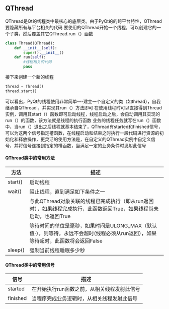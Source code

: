 ## QThread
QThread是Qt的线程类中最核心的底层类。由于PyQt的的跨平台特性，QThread要隐藏所有与平台相关的代码 
要使用的QThread开始一个线程，可以创建它的一个子类，然后覆盖其它QThread.run（）函数
```python
class Thread(QThread):
    def __init__(self):
        super().__init__()
    def run(self):
        #线程相关的代码
        pass
```

接下来创建一个新的线程
```python
thread = Thread()
thread.start()
```

可以看出，PyQt的线程使用非常简单—-建立一个自定义的类（如thread），自我继承自QThread ，并实现其run（）方法即可 
在使用线程时可以直接得到Thread实例，调用其start（）函数即可启动线程，线程启动之后，会自动调用其实现的run（）的函数，该方法就是线程的执行函数 
业务的线程任务就写在run（）函数中，当run（）退出之后线程就基本结束了，QThread有started和finished信号，可以为这两个信号指定槽函数，在线程启动和结束之时执行一段代码进行资源的初始化和释放操作，更灵活的使用方法是，在自定义的QThread实例中自定义信号，并将信号连接到指定的槽函数，当满足一定的业务条件时发射此信号

#### QThread类中的常用方法
| 方法    | 描述                                                                                                                              |
| ------- | --------------------------------------------------------------------------------------------------------------------------------- |
| start() | 启动线程                                                                                                                          |
| wait()  | 阻止线程，直到满足如下条件之一                                                                                                    |
|         | 与此QThread对象关联的线程已完成执行（即从run返回时），如果线程完成执行，此函数返回True，如果线程尚未启动，也返回True              |
|         | 等待时间的单位是毫秒，如果时间是ULONG_MAX（默认值·），则等待，永远不会超时(线程必须从run返回），如果等待超时，此函数将会返回False |
| sleep() | 强制当前线程睡眠多少秒                                                                                                            |

#### QThread类中的常用信号
| 信号     | 描述                                        |
| -------- | ------------------------------------------- |
| started  | 在开始执行run函数之前，从相关线程发射此信号 |
| finished | 当程序完成业务逻辑时，从相关线程发射此信号  |




